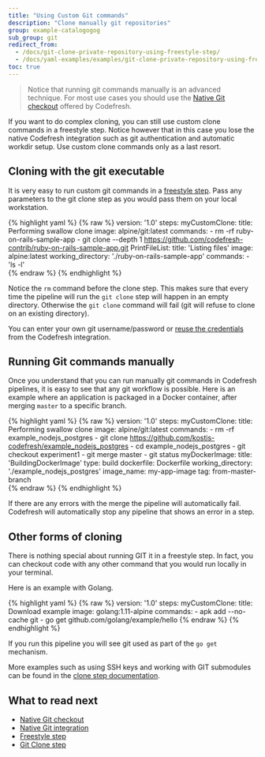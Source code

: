```yaml
---
title: "Using Custom Git commands"
description: "Clone manually git repositories"
group: example-catalogogog
sub_group: git
redirect_from:
  - /docs/git-clone-private-repository-using-freestyle-step/
  - /docs/yaml-examples/examples/git-clone-private-repository-using-freestyle-step/
toc: true
---
```


>Notice that running git commands manually is an advanced technique. For most use cases you should use the [Native Git checkout]({{site.baseurl}}/docs/yaml-examples/examples/git-checkout/) offered by Codefresh.

If you want to do complex cloning, you can still use custom clone commands in a freestyle step. Notice however that in this case
you lose the native Codefresh integration such as git authentication and automatic workdir setup. Use custom clone commands only as a last resort.


## Cloning with the git executable

It is very easy to run custom git commands in a [freestyle step]({{site.baseurl}}/docs/pipelines/steps/freestyle/). Pass any parameters to the git clone step as you would pass them on your local workstation.

{% highlight yaml %}
{% raw %}
version: '1.0'
steps:
  myCustomClone:
    title: Performing swallow clone
    image: alpine/git:latest
    commands:
      - rm -rf ruby-on-rails-sample-app
      - git clone --depth 1 https://github.com/codefresh-contrib/ruby-on-rails-sample-app.git
  PrintFileList:
    title: 'Listing files'
    image: alpine:latest
    working_directory: './ruby-on-rails-sample-app'
    commands:
      - 'ls -l'     
{% endraw %}
{% endhighlight %}

Notice the `rm` command before the clone step. This makes sure that every time the pipeline will run the `git clone` step will happen in an empty directory. Otherwise the `git clone` command will fail (git will refuse to clone on an existing directory).

You can enter your own git username/password or [reuse the credentials]({{site.baseurl}}/docs/pipelines/steps/git-clone/#reuse-a-git-token-from-codefresh-integrations) from the Codefresh integration.

## Running Git commands manually

Once you understand that you can run manually git commands in Codefresh pipelines, it is easy to see that any git workflow is possible.
Here is an example where an application is packaged in a Docker container, after merging `master` to a specific branch. 

{% highlight yaml %}
{% raw %}
version: '1.0'
steps:
  myCustomClone:
    title: Performing swallow clone
    image: alpine/git:latest
    commands:
      - rm -rf example_nodejs_postgres
      - git clone https://github.com/kostis-codefresh/example_nodejs_postgres
      - cd example_nodejs_postgres
      - git checkout experiment1
      - git merge master
      - git status
  myDockerImage:
    title: 'BuildingDockerImage'
    type: build
    dockerfile: Dockerfile
    working_directory: './example_nodejs_postgres'
    image_name: my-app-image
    tag: from-master-branch      
{% endraw %}
{% endhighlight %}

If there are any errors with the merge the pipeline will automatically fail. Codefresh will automatically stop any pipeline that shows an error in a step.

## Other forms of cloning

There is nothing special about running GIT it in a freestyle step. In fact, you can checkout code with any other command that you would run locally in your terminal.

Here is an example with Golang.

{% highlight yaml %}
{% raw %}
version: '1.0'
steps:
  myCustomClone:
    title: Download example
    image: golang:1.11-alpine
    commands:
      - apk add --no-cache git
      - go get github.com/golang/example/hello
{% endraw %}
{% endhighlight %}

If you run this pipeline you will see git used as part of the `go get` mechanism.

More examples such as using SSH keys and working with GIT submodules can be found in the [clone step documentation]({{site.baseurl}}/docs/pipelines/steps/git-clone/).


## What to read next

* [Native Git checkout]({{site.baseurl}}/docs/yaml-examples/examples/git-checkout/)
* [Native Git integration]({{site.baseurl}}/docs/integrations/git-providers/)
* [Freestyle step]({{site.baseurl}}/docs/pipelines/steps/freestyle/)
* [Git Clone step]({{site.baseurl}}/docs/pipelines/steps/git-clone/)
